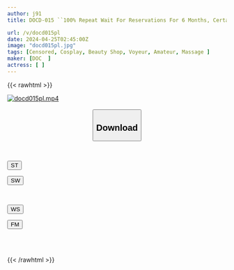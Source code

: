 ```yaml
---
author: j91
title: DOCD-015 ``100% Repeat Wait For Reservations For 6 Months, Certain Men's Beauty Salon, Closed Room X Intimate Contact, Forbidden Service 22''

url: /v/docd015pl
date: 2024-04-25T02:45:00Z
image: "docd015pl.jpg"
tags: [Censored, Cosplay, Beauty Shop, Voyeur, Amateur, Massage	]
maker: [DOC  ]
actress: [ ]
---
```



{{< rawhtml >}}

<div class="video" data-videoid="1OJrWkBJ8KseoOp">
    <a href="javascript:;">
        <img src="/v/docd015pl/docd015pl.jpg" width="WIDTH" height="HEIGHT" alt="docd015pl.mp4" loading="lazy">
    </a>
</div>

<script type="text/javascript" src="https://j91.asia/asset/on-demand-st.js"></script>

<br>
  <link rel="stylesheet" href="https://j91.asia/asset/bs5.css">
  
  <center>
  <button class="btn btn-primary" type="button" data-bs-toggle="collapse" data-bs-target=".multi-collapse" aria-expanded="false" aria-controls="multiCollapseExample1 multiCollapseExample2"><h2>Download</h2></button></center>
</p>
<div class="row">
  <div class="col">
    <div class="collapse multi-collapse" id="multiCollapseExample1">
      <div class="card card-body">
	      	      <br>
<div class="buttons">  
<p><a href="https://streamtape.to/v/1OJrWkBJ8KseoOp" target="_blank"><button class="btn-hover color-3"><i class="fa fa-download"></i> ST</button></a></p>
<p><a href="https://asnwish.com/db4q9kpg1h23" target="_blank"><button class="btn-hover color-2"><i class="fa fa-download"></i> SW</button></a></p></div>
    </div>
  </div>
</div>
  <div class="col">
    <div class="collapse multi-collapse" id="multiCollapseExample2">
      <div class="card card-body">
	      <br>
<div class="buttons">
<p><a href="https://wolfstream.tv/1q8pnowbodk7"><button class="btn-hover color-9"><i class="fa fa-download"></i> WS</button></a></p>
<p><a href="https://filemoon.sx/d/uquh4rjmns88"><button class="btn-hover color-8"><i class="fa fa-download"></i> FM</button></a></p></div>
<br><br>
      </div>
    </div>
  </div>
</div>

{{< /rawhtml >}}